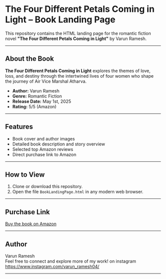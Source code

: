 # The Four Different Petals Coming in Light – Book Landing Page

This repository contains the HTML landing page for the romantic fiction novel **"The Four Different Petals Coming in Light"** by Varun Ramesh.

---

## About the Book

**The Four Different Petals Coming in Light** explores the themes of love, loss, and destiny through the intertwined lives of four women who shape the journey of Air Vice Marshal Atharva.

- **Author:** Varun Ramesh  
- **Genre:** Romantic Fiction  
- **Release Date:** May 1st, 2025  
- **Rating:** 5/5 (Amazon)  

---

## Features

- Book cover and author images  
- Detailed book description and story overview  
- Selected top Amazon reviews  
- Direct purchase link to Amazon  

---

## How to View

1. Clone or download this repository.  
2. Open the file `BookLandingPage.html` in any modern web browser.  

---

## Purchase Link

[Buy the book on Amazon](https://amzn.in/d/1ZMZYMl)

---

## Author

Varun Ramesh  
Feel free to connect and explore more of my work! on instagram https://www.instagram.com/varun_ramesh04/

---


